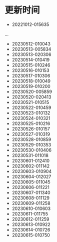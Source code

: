 # 更新时间
* 20221012-015635

 ...

* 20230512-010043
* 20230513-005834
* 20230513-020306
* 20230514-010419
* 20230515-010246
* 20230516-010153
* 20230517-010306
* 20230518-010049
* 20230519-010200
* 20230520-005859
* 20230520-020413
* 20230521-010515
* 20230522-010459
* 20230523-010132
* 20230524-010321
* 20230525-010216
* 20230526-010157
* 20230527-010319
* 20230528-010859
* 20230529-010353
* 20230530-010406
* 20230531-011018
* 20230601-012410
* 20230602-011142
* 20230603-010904
* 20230604-012027
* 20230605-011045
* 20230606-011221
* 20230607-011340
* 20230608-011129
* 20230609-011258
* 20230610-010603
* 20230611-011755
* 20230612-011259
* 20230613-010922
* 20230614-010726
* 20230615-010750
